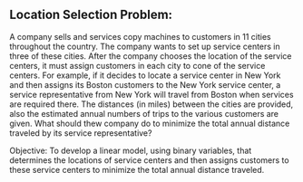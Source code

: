 ## Location Selection Problem:

A company sells and services copy machines to customers in 11 cities throughout the country. 
The company wants to set up service centers in three of these cities. After the company chooses the
location of the service centers, it must assign customers in each city to cone of the service centers. 
For example, if it decides to locate a service center in New York and then assigns its Boston customers 
to the New York service center, a service representative from New York will travel from Boston when services are required there.
The distances (in miles) between the cities are provided, also the estimated annual numbers of trips to the various customers
are given. 
What should thew company do to minimize the total annual distance traveled by its service representative? 

Objective: To develop a linear model, using binary variables, that determines the locations of service centers 
and then assigns customers to these service centers to minimize the total annual distance traveled.
